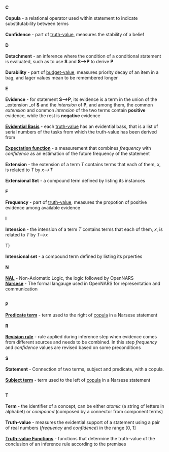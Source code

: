 **C**
<br/><br/>
**Copula** - a relational operator used within statement to indicate substitutability between terms
<br/><br/>
**Confidence** - part of [truth-value](https://github.com/opennars/opennars/wiki/Truth-Value:-Definition-and-Examples), measures the stability of a belief
<br/><br/>
**D**
<br/><br/>
**Detachment** - an inference where the condition of a conditional statement is evaluated, such as to use **S** and **S-->P** to derive **P**
<br/><br/>
**Durability** - part of [budget-value](https://github.com/opennars/opennars/wiki/Budget-Value), measures priority decay of an item in a bag, and lager values mean to be remembered longer
<br/><br/>
**E**
<br/><br/>
**Evidence** - for statement **S-->P**, its evidence is a term in the union of the _extension _of **S** and the _intension_ of **P**, and among them, the common _extension_ and common _intension_ of the two terms contain **positive** evidence, while the rest is **negative** evidence
<br/><br/>
**[Evidential Basis](https://github.com/opennars/opennars/wiki/Revision-and-Choice-Rules)** - each [truth-value](https://github.com/opennars/opennars/wiki/Truth-Value:-Definition-and-Examples) has an evidential bass, that is a list of serial numbers of the tasks from which the truth-value has been derived from
<br/><br/>
**[Expectation function](https://github.com/opennars/opennars/wiki/Revision-and-Choice-Rules)** - a measurement that combines _frequency_ with _confidence_ as an estimation of the future frequency of the statement
<br/><br/>
**Extension** - the extension of a term _T_ contains terms that each of them, _x_, is related to _T_ by _x-->T_
<br/><br/>
**Extensional Set** - a compound term defined by listing its instances
<br/><br/>
**F**
<br/><br/>
**Frequency** - part of [truth-value](https://github.com/opennars/opennars/wiki/Truth-Value:-Definition-and-Examples), measures the propotion of positive evidence among available evidence
<br/><br/>
**I**
<br/><br/>
**Intension** - the intension of a term _T_ contains terms that each of them, _x_, is related to _T_ by _T-->x_
<br/><br/>
T)
<br/><br/>
**Intensional set** - a compound term defined by listing its prperties
<br/><br/>
**N**
<br/><br/>
**[NAL](https://github.com/opennars/opennars/wiki/Non-Axiomatic-Logic-(NAL),-Logic-behind-OpenNARS)** - Non-Axiomatic Logic, the logic followed by OpenNARS<br/>
**[Narsese](https://github.com/opennars/opennars/wiki/Narsese-Grammar,-Language-of-OpenNARS)** - The formal langauge used in OpenNARS for representation and communication
<br/><br/>

**P**
<br/><br/>
**[Predicate term](https://github.com/opennars/opennars/wiki/Narsese-Grammar,-Language-of-OpenNARS)** - term used to the right of [copula](https://github.com/opennars/opennars/wiki/Narsese-Grammar,-Language-of-OpenNARS) in a Narsese statement
<br/><br/>
**R**
<br/><br/>
**[Revision rule](https://github.com/opennars/opennars/wiki/Revision-and-Choice-Rules)** - rule applied during inference step when evidence comes from different sources and needs to be combined. In this step _frequency_ and _confidence_ values are revised based on some preconditions
<br/><br/>
**S**
<br/><br/>
**Statement** - Connection of two terms, subject and predicate, with a copula.
<br/><br/>
**[Subject term](https://github.com/opennars/opennars/wiki/Narsese-Grammar,-Language-of-OpenNARS)** - term used to the left of [copula](https://github.com/opennars/opennars/wiki/Narsese-Grammar,-Language-of-OpenNARS) in a Narsese statement
<br/><br/>

**T**
<br/><br/>
**Term** - the identifier of a concept, can be either _atomic_ (a string of letters in alphabet) or _compound_ (composed by a connector from component terms)
<br/><br/>
**Truth-value** - measures the evidential support of a statement using a pair of real numbers (_frequency_ and _confidence_) in the range [0, 1]
<br/><br/>
**[Truth-value Functions](https://github.com/opennars/opennars/wiki/Truth-Functions)** - functions that determine the truth-value of the conclusion of an inference rule according to the premises


